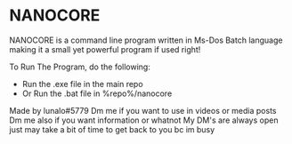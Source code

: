 # NANOCORE
NANOCORE is a command line program written in Ms-Dos Batch language making it a small yet powerful program if used right!

To Run The Program, do the following:
 - Run the .exe file in the main repo
 - Or Run the .bat file in %repo%/nanocore
 
 Made by lunalo#5779
 Dm me if you want to use in videos or media posts
 Dm me also if you want information or whatnot
 My DM's are always open just may take a bit of time to get back to you bc im busy
